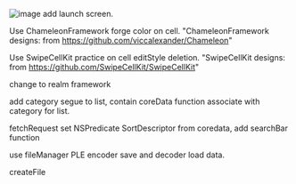 ![image](https://thumbs.gfycat.com/HealthyRealisticFirefly-max-1mb.gif)
add launch screen.

Use ChameleonFramework forge color on cell.
"ChameleonFramework designs: from https://github.com/viccalexander/Chameleon"

Use SwipeCellKit practice on cell editStyle deletion.
"SwipeCellKit designs: from https://github.com/SwipeCellKit/SwipeCellKit"

change to realm framework

add category segue to list, contain coreData function associate with category for list.

fetchRequest set NSPredicate SortDescriptor from coredata, add searchBar function

use fileManager PLE encoder save and decoder load data.

createFile
